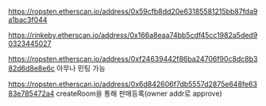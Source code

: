 https://ropsten.etherscan.io/address/0x59cfb8dd20e63185581215bb87fda9a1bac3f044

https://rinkeby.etherscan.io/address/0x166a8eaa74bb5cdf45cc1982a5ded90323445027

https://ropsten.etherscan.io/address/0xf24639442f86ba24706f90c8dc8b382d6d8e8e6c
아무나 민팅 가능

https://ropsten.etherscan.io/address/0x6d842606f7db5557d2875e648fe6383e785472a4
createRoom을 통해 판매등록(owner addr로 approve)
